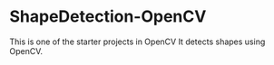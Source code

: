 # ShapeDetection-OpenCV
This is one of the starter projects in OpenCV
It detects shapes using OpenCV.
